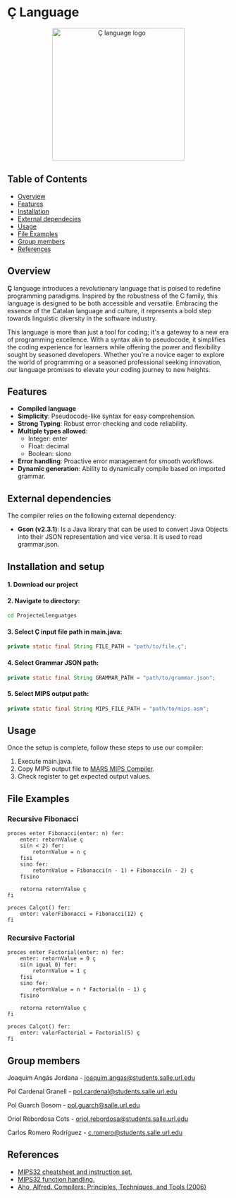 # Ç Language
<p align="center">
  <img src="resources/LOGO_ç.png" alt="Ç language logo" width="300" style="margin:auto;"/>
</p>

## Table of Contents
  - [Overview](#overview)
  - [Features](#features)
  - [Installation](#installation-and-setup)
  - [External dependecies](#external-dependencies)
  - [Usage](#usage)
  - [File Examples](#file-examples)
  - [Group members](#group-members)
  - [References](#references)


## Overview
**Ç** language introduces a revolutionary language that is poised to redefine programming paradigms. Inspired by the robustness of the C family, this language is designed to be both accessible and versatile. Embracing the essence of the Catalan language and culture, it represents a bold step towards linguistic diversity in the software industry.

This language is more than just a tool for coding; it's a gateway to a new era of programming excellence. With a syntax akin to pseudocode, it simplifies the coding experience for learners while offering the power and flexibility sought by seasoned developers. Whether you're a novice eager to explore the world of programming or a seasoned professional seeking innovation, our language promises to elevate your coding journey to new heights.
## Features
+ **Compiled language**
+ **Simplicity**: Pseudocode-like syntax for easy comprehension.
+ **Strong Typing**: Robust error-checking and code reliability.
+ **Multiple types allowed**:
    + Integer: enter
    + Float: decimal
    + Boolean: siono
+ **Error handling**: Proactive error management for smooth workflows.
+ **Dynamic generation**: Ability to dynamically compile based on imported grammar.

## External dependencies
The compiler relies on the following external dependency:

+ **Gson (v2.3.1)**: Is a Java library that can be used to convert Java Objects into their JSON representation and vice versa. It is used to read grammar.json.

## Installation and setup
#### 1. Download our project
#### 2. Navigate to directory:
```bash
cd ProjecteLlenguatges
```
#### 3. Select Ç input file path in main.java:
```java
private static final String FILE_PATH = "path/to/file.ç";
```

#### 4. Select Grammar JSON path:
```java
private static final String GRAMMAR_PATH = "path/to/grammar.json";
```

#### 5. Select MIPS output path:
```java
private static final String MIPS_FILE_PATH = "path/to/mips.asm";
```

## Usage
Once the setup is complete, follow these steps to use our compiler:

1. Execute main.java.
2. Copy MIPS output file to [MARS MIPS Compiler](https://courses.missouristate.edu/kenvollmar/mars/download.htm).
3. Check register to get expected output values.

## File Examples

### Recursive Fibonacci
```
proces enter Fibonacci(enter: n) fer:
    enter: retornValue ç
    si(n < 2) fer:
        retornValue = n ç
    fisi
    sino fer:
        retornValue = Fibonacci(n - 1) + Fibonacci(n - 2) ç
    fisino

    retorna retornValue ç
fi

proces Calçot() fer:
    enter: valorFibonacci = Fibonacci(12) ç
fi
```

### Recursive Factorial
```
proces enter Factorial(enter: n) fer:
    enter: retornValue = 0 ç
    si(n igual 0) fer:
        retornValue = 1 ç
    fisi
    sino fer:
        retornValue = n * Factorial(n - 1) ç
    fisino

    retorna retornValue ç
fi

proces Calçot() fer:
    enter: valorFactorial = Factorial(5) ç
fi

```


## Group members
Joaquim Angás Jordana  - joaquim.angas@students.salle.url.edu

Pol Cardenal Granell - pol.cardenal@students.salle.url.edu

Pol Guarch Bosom - pol.guarch@salle.url.edu

Oriol Rebordosa Cots - oriol.rebordosa@students.salle.url.edu

Carlos Romero Rodríguez  - c.romero@students.salle.url.edu

## References
+ [MIPS32 cheatsheet and instruction set.](https://uweb.engr.arizona.edu/~ece369/Resources/spim/MIPSReference.pdf)
+ [MIPS32 function handling.](https://courses.cs.washington.edu/courses/cse378/09wi/lectures/lec05.pdf)
+ [Aho, Alfred. Compilers: Principles, Techniques, and Tools (2006)](https://repository.unikom.ac.id/48769/1/Compilers%20-%20Principles%2C%20Techniques%2C%20and%20Tools%20%282006%29.pdf)